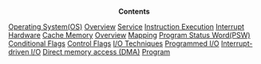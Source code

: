 <p align="center">
  <b>Contents</b>
</p>
<p>
  <a href="Operating-System.md">Operating System(OS)</a>
    <a href="Operating-System.md#overview">Overview</a>
    <a href="Operating-System.md#service">Service</a>
    <a href="Operating-System.md#instruction-execution">Instruction Execution</a>
    <a href="Operating-System.md#interrupt">Interrupt</a>
  <a href="Hardware.md">Hardware</a>
  <a href="Cache-Memory.md">Cache Memory</a>
    <a href="Cache-Memory.md#overview">Overview</a>
    <a href="Cache-Memory.md#mapping">Mapping</a>
  <a href="Program-Status-Word.md">Program Status Word(PSW)</a>
    <a href="Program-Status-Word.md#conditional-flags">Conditional Flags</a>
    <a href="Program-Status-Word.md#control-flags">Control Flags</a>
  <a href="IO-Techniques.md">I/O Techniques</a>
    <a href="IO-Techniques.md#programmed-io">Programmed I/O</a>
    <a href="IO-Techniques.md#interrupt-driven-io">Interrupt-driven I/O</a>
    <a href="IO-Techniques.md#direct-memory-access">Direct memory access (DMA)</a>
  <a href="Program.md">Program</a>
</p>
